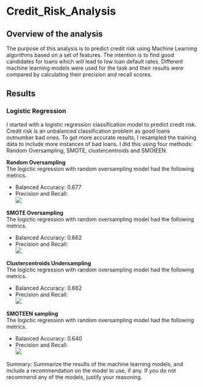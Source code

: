# Credit_Risk_Analysis

## Overview of the analysis
The purpose of this analysis is to predict credit risk using Machine Learning algorithms based on a set of features. The intention is to find good candidates for loans which will lead to low loan default rates. Different machine learning models were used for the task and their results were compared by calculating their precision and recall scores.

## Results
### Logistic Regression
I started with a logistic regression classification model to predict credit risk. Credit risk is an unbalanced classification problem as good loans outnumber bad ones. To get more accurate results, I resampled the training data to include more instances of bad loans. I did this using four methods: Random Oversampling, SMOTE, clustercentroids and SMOtEEN.

<strong>Random Oversampling</strong></br>
The logictic regression with random oversampling model had the following metrics.
 - Balanced Accuracy: 0.677
 - Precision and Recall: </br>
   <img src = "https://github.com/Kee2u/Credit_Risk_Analysis/blob/main/Pictures/RandomOversampling.PNG?raw=true">
 
<strong>SMOTE Oversampling</strong></br>
The logictic regression with random oversampling model had the following metrics.
 - Balanced Accuracy: 0.662
 - Precision and Recall: </br>
   <img src = "https://github.com/Kee2u/Credit_Risk_Analysis/blob/main/Pictures/SMOTE.PNG?raw=true">
 
<strong>Clustercentroids Undersampling</strong></br>
The logictic regression with random oversampling model had the following metrics.
 - Balanced Accuracy: 0.662
 - Precision and Recall: </br>
   <img src = "https://github.com/Kee2u/Credit_Risk_Analysis/blob/main/Pictures/Cluster.PNG?raw=true">
 
<strong>SMOTEEN sampling</strong></br>
The logictic regression with random oversampling model had the following metrics.
 - Balanced Accuracy: 0.640
 - Precision and Recall: </br>
   <img src = "https://github.com/Kee2u/Credit_Risk_Analysis/blob/main/Pictures/SMOTEEN.PNG?raw=true">
 




Summary: Summarize the results of the machine learning models, and include a recommendation on the model to use, if any. If you do not recommend any of the models, justify your reasoning.
